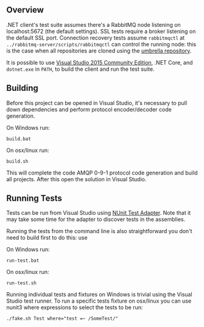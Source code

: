 ## Overview

.NET client's test suite assumes there's a RabbitMQ node listening on localhost:5672
(the default settings). SSL tests require a broker listening on the default
SSL port. Connection recovery tests assume `rabbitmqctl` at `../rabbitmq-server/scripts/rabbitmqctl`
can control the running node: this is the case when all repositories are cloned using
the [umbrella repository](https://github.com/rabbitmq/rabbitmq-public-umbrella).

It is possible to use [Visual Studio 2015 Community Edition](https://www.visualstudio.com/en-us/products/visual-studio-community-vs.aspx),
.NET Core, and `dotnet.exe` in `PATH`, to build the client and run the test suite.

## Building

Before this project can be opened in Visual Studio, it's necessary to pull down dependencies
and perform protocol encoder/decoder code generation.

On Windows run:

    build.bat

On osx/linux run:

    build.sh

This will complete the code AMQP 0-9-1 protocol code generation and build all projects. After this open the solution in Visual Studio.


## Running Tests

Tests can be run from Visual Studio using [NUnit Test Adapter](https://visualstudiogallery.msdn.microsoft.com/6ab922d0-21c0-4f06-ab5f-4ecd1fe7175d).
Note that it may take some time for the adapter to discover tests in the assemblies.

Running the tests from the command line is also straightforward you don't need to build first to do this: use

On Windows run:

    run-test.bat

On osx/linux run:

    run-test.sh


Running individual tests and fixtures on Windows is trivial using the Visual Studio test runner.
To run a specific tests fixture on osx/linux you can use nunit3 where expressions to select the tests
to be run:
    
    ./fake.sh Test where="test =~ /SomeTest/"

